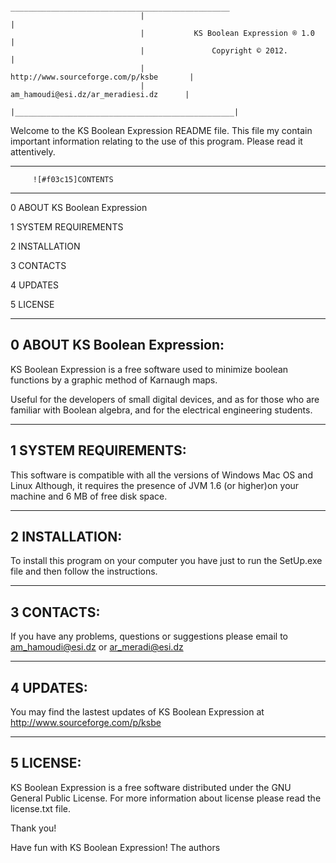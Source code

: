                                  _________________________________________________
                                 |                                                 |
                                 |           KS Boolean Expression ® 1.0           |
                                 |               Copyright © 2012.                 |
                                 |         http://www.sourceforge.com/p/ksbe       |
                                 |          am_hamoudi@esi.dz/ar_meradiesi.dz      |
                                 |_________________________________________________|


Welcome to the KS Boolean Expression README file. 
This file my contain important information relating to the use of this program. Please read it attentively.
  
----------------------------
         ![#f03c15]CONTENTS
----------------------------

0 ABOUT KS Boolean Expression

1 SYSTEM REQUIREMENTS

2 INSTALLATION

3 CONTACTS

4 UPDATES

5 LICENSE
   

------------------------------
0 ABOUT KS Boolean Expression:
------------------------------
KS Boolean Expression is a free software used to minimize boolean functions by a graphic method of Karnaugh maps.

Useful for the developers of small digital devices, and as 
for those who are familiar with Boolean algebra, and for the electrical engineering students.

------------------------------
1 SYSTEM REQUIREMENTS:
------------------------------
This software is compatible with all the versions of Windows Mac OS and Linux
Although, it requires the presence of JVM 1.6 (or higher)on your machine and 6 MB of free disk space.

------------------------------
2 INSTALLATION:
------------------------------
To install this program on your computer you have just to run the SetUp.exe file and then follow the instructions.

------------------------------
3 CONTACTS:
------------------------------
If you have any problems, questions or suggestions please email to am_hamoudi@esi.dz or ar_meradi@esi.dz

------------------------------
4 UPDATES:
------------------------------
You may find the lastest updates of KS Boolean Expression at http://www.sourceforge.com/p/ksbe

------------------------------
5 LICENSE:
------------------------------
KS Boolean Expression is a free software distributed under the GNU General Public License. 
For more information about license please read the license.txt file.



Thank you!


Have fun with KS Boolean Expression!
The authors
